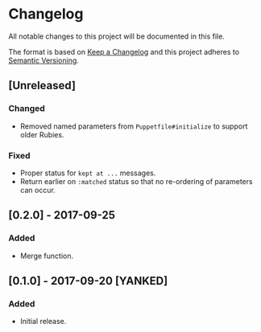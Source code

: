 # Changelog
All notable changes to this project will be documented in this file.

The format is based on [Keep a Changelog](http://keepachangelog.com/)
and this project adheres to [Semantic Versioning](http://semver.org/).

## [Unreleased]
### Changed
- Removed named parameters from `Puppetfile#initialize` to support older Rubies.

### Fixed
- Proper status for `kept at ...` messages.
- Return earlier on `:matched` status so that no re-ordering of parameters can occur.

## [0.2.0] - 2017-09-25
### Added
- Merge function.

## [0.1.0] - 2017-09-20 [YANKED]
### Added
- Initial release.
